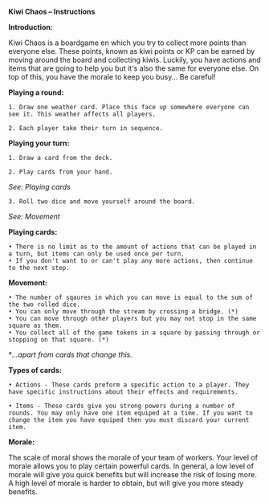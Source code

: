 **Kiwi Chaos – Instructions**

**Introduction:**

Kiwi Chaos is a boardgame en which you try to collect more points than everyone else. These points, known as kiwi points or KP can be earned by moving around the board and collecting kiwis. Luckily, you have actions and items that are going to help you but it's also the same for everyone else. On top of this, you have the morale to keep you busy... Be careful!

**Playing a round:**

    1. Draw one weather card. Place this face up somewhere everyone can see it. This weather affects all players.

    2. Each player take their turn in sequence.

**Playing your turn:**

    1. Draw a card from the deck.

    2. Play cards from your hand.

*See: Playing cards*

    3. Roll two dice and move yourself around the board.

*See: Movement*

**Playing cards:**

    • There is no limit as to the amount of actions that can be played in a turn, but items can only be used once per turn. 
    • If you don't want to or can't play any more actions, then continue to the next step.

**Movement:**

    • The number of sqaures in which you can move is equal to the sum of the two rolled dice.
    • You can only move through the stream by crossing a bridge. (*)
    • You can move through other players but you may not stop in the same square as them.
    • You collect all of the game tokens in a square by passing through or stopping on that square. (*) 

**...apart from cards that change this.*

**Types of cards:**

    • Actions - These cards preform a specific action to a player. They have specific instructions about their effects and requirements.

    • Items - These cards give you strong powers during a number of rounds. You may only have one item equiped at a time. If you want to change the item you have equiped then you must discard your current item.

**Morale:**

The scale of moral shows the morale of your team of workers. Your level of morale allows you to play certain powerful cards. In general, a low level of morale will give you quick benefits but will increase the risk of losing more. A high level of morale is harder to obtain, but will give you more steady benefits.

